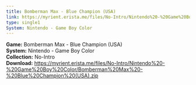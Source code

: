 ```yaml
---
title: Bomberman Max - Blue Champion (USA)
link: https://myrient.erista.me/files/No-Intro/Nintendo%20-%20Game%20Boy%20Color/Bomberman%20Max%20-%20Blue%20Champion%20(USA).zip
type: single1
System: Nintendo - Game Boy Color
---
```

<b>Game:</b> Bomberman Max - Blue Champion (USA)<br>
<b>System:</b> Nintendo - Game Boy Color<br>
<b>Collection:</b> No-Intro<br>
<b>Download:</b> https://myrient.erista.me/files/No-Intro/Nintendo%20-%20Game%20Boy%20Color/Bomberman%20Max%20-%20Blue%20Champion%20(USA).zip